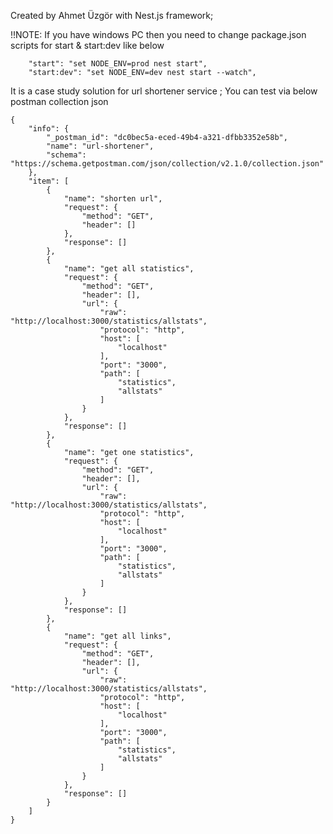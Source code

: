 Created by Ahmet Üzgör with Nest.js framework;

!!NOTE: If you have windows PC then you need to change package.json scripts for start & start:dev like below
```
    "start": "set NODE_ENV=prod nest start",
    "start:dev": "set NODE_ENV=dev nest start --watch",
```

It is a case study solution for url shortener service ;
You can test via below postman collection json

```
{
	"info": {
		"_postman_id": "dc0bec5a-eced-49b4-a321-dfbb3352e58b",
		"name": "url-shortener",
		"schema": "https://schema.getpostman.com/json/collection/v2.1.0/collection.json"
	},
	"item": [
		{
			"name": "shorten url",
			"request": {
				"method": "GET",
				"header": []
			},
			"response": []
		},
		{
			"name": "get all statistics",
			"request": {
				"method": "GET",
				"header": [],
				"url": {
					"raw": "http://localhost:3000/statistics/allstats",
					"protocol": "http",
					"host": [
						"localhost"
					],
					"port": "3000",
					"path": [
						"statistics",
						"allstats"
					]
				}
			},
			"response": []
		},
		{
			"name": "get one statistics",
			"request": {
				"method": "GET",
				"header": [],
				"url": {
					"raw": "http://localhost:3000/statistics/allstats",
					"protocol": "http",
					"host": [
						"localhost"
					],
					"port": "3000",
					"path": [
						"statistics",
						"allstats"
					]
				}
			},
			"response": []
		},
		{
			"name": "get all links",
			"request": {
				"method": "GET",
				"header": [],
				"url": {
					"raw": "http://localhost:3000/statistics/allstats",
					"protocol": "http",
					"host": [
						"localhost"
					],
					"port": "3000",
					"path": [
						"statistics",
						"allstats"
					]
				}
			},
			"response": []
		}
	]
}
```